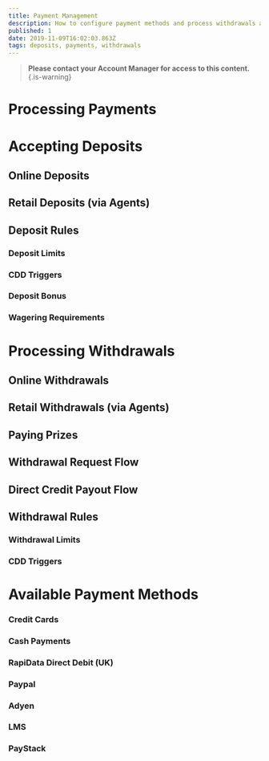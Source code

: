 ```yaml
---
title: Payment Management
description: How to configure payment methods and process withdrawals and deposits
published: 1
date: 2019-11-09T16:02:03.863Z
tags: deposits, payments, withdrawals
---
```


> **Please contact your Account Manager for access to this content.**
{.is-warning}

# Processing Payments



# Accepting Deposits
## Online Deposits
## Retail Deposits (via Agents)

## Deposit Rules
### Deposit Limits
### CDD Triggers

### Deposit Bonus

### Wagering Requirements


# Processing Withdrawals
## Online Withdrawals
## Retail Withdrawals (via Agents)
## Paying Prizes

## Withdrawal Request Flow

## Direct Credit Payout Flow

## Withdrawal Rules
### Withdrawal Limits
### CDD Triggers


# Available Payment Methods

### Credit Cards
### Cash Payments
### RapiData Direct Debit (UK)
### Paypal
### Adyen
### LMS
### PayStack
